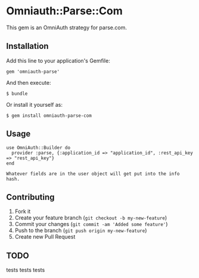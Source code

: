 # Omniauth::Parse::Com

This gem is an OmniAuth strategy for parse.com.
## Installation

Add this line to your application's Gemfile:

    gem 'omniauth-parse'

And then execute:

    $ bundle

Or install it yourself as:

    $ gem install omniauth-parse-com

## Usage

    use OmniAuth::Builder do
      provider :parse, {:application_id => "application_id", :rest_api_key => "rest_api_key"}
    end

    Whatever fields are in the user object will get put into the info hash.
## Contributing

1. Fork it
2. Create your feature branch (`git checkout -b my-new-feature`)
3. Commit your changes (`git commit -am 'Added some feature'`)
4. Push to the branch (`git push origin my-new-feature`)
5. Create new Pull Request

## TODO
 tests tests tests
